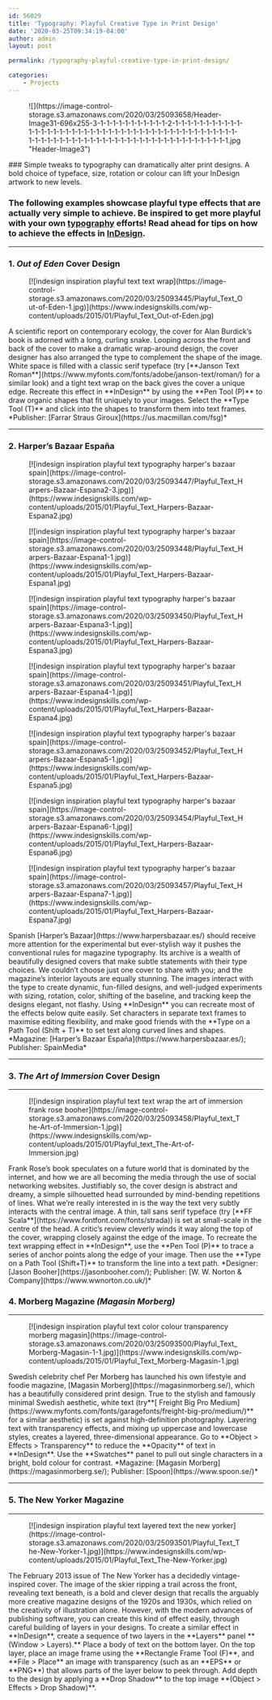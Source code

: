 ```yaml
---
id: 56029
title: 'Typography: Playful Creative Type in Print Design'
date: '2020-03-25T09:34:19-04:00'
author: admin
layout: post

permalink: /typography-playful-creative-type-in-print-design/

categories:
    - Projects
---
```


<figure class="wp-block-image size-large">![](https://image-control-storage.s3.amazonaws.com/2020/03/25093658/Header-Image31-696x255-3-1-1-1-1-1-1-1-1-1-1-1-2-1-1-1-1-1-1-1-1-1-1-1-1-1-1-1-1-1-1-1-1-1-1-1-1-1-1-1-1-1-1-1-1-1-1-1-1-1-1-1-1-1-1-1-1-1-1-1-1-1-1-1-1-1-1-1-1-1-1-1-1-1-1-1-1-1-1-1-1-1-1-1-1-1-1-1-1-1-1.jpg "Header-Image3")</figure>### Simple tweaks to typography can dramatically alter print designs. A bold choice of typeface, size, rotation or colour can lift your InDesign artwork to new levels.

### **The following examples showcase playful type effects that are actually very simple to achieve. Be inspired to get more playful with your own [typography](https://www.indesignskills.com/tag/typography/) efforts! Read ahead for tips on how to achieve the effects in [InDesign](https://www.indesignskills.com/).**

---

### **1. *Out of Eden* Cover Design**

<div class="wp-block-image"><figure class="aligncenter">[![indesign inspiration playful text text wrap](https://image-control-storage.s3.amazonaws.com/2020/03/25093445/Playful_Text_Out-of-Eden-1.jpg)](https://www.indesignskills.com/wp-content/uploads/2015/01/Playful_Text_Out-of-Eden.jpg)</figure></div>A scientific report on contemporary ecology, the cover for Alan Burdick’s book is adorned with a long, curling snake. Looping across the front and back of the cover to make a dramatic wrap-around design, the cover designer has also arranged the type to complement the shape of the image. White space is filled with a classic serif typeface (try [**Janson Text Roman**](https://www.myfonts.com/fonts/adobe/janson-text/roman/) for a similar look) and a tight text wrap on the back gives the cover a unique edge. Recreate this effect in **InDesign** by using the **Pen Tool (P)** to draw organic shapes that fit uniquely to your images. Select the **Type Tool (T)** and click into the shapes to transform them into text frames. *Publisher: [Farrar Straus Giroux](https://us.macmillan.com/fsg)*

---

### **2. Harper’s Bazaar España**

<div class="wp-block-image"><figure class="aligncenter">[![indesign inspiration playful text typography harper's bazaar spain](https://image-control-storage.s3.amazonaws.com/2020/03/25093447/Playful_Text_Harpers-Bazaar-Espana2-3.jpg)](https://www.indesignskills.com/wp-content/uploads/2015/01/Playful_Text_Harpers-Bazaar-Espana2.jpg)</figure></div><div class="wp-block-image"><figure class="aligncenter">[![indesign inspiration playful text typography harper's bazaar spain](https://image-control-storage.s3.amazonaws.com/2020/03/25093448/Playful_Text_Harpers-Bazaar-Espana1-1.jpg)](https://www.indesignskills.com/wp-content/uploads/2015/01/Playful_Text_Harpers-Bazaar-Espana1.jpg)</figure></div><div class="wp-block-image"><figure class="aligncenter">[![indesign inspiration playful text typography harper's bazaar spain](https://image-control-storage.s3.amazonaws.com/2020/03/25093450/Playful_Text_Harpers-Bazaar-Espana3-1.jpg)](https://www.indesignskills.com/wp-content/uploads/2015/01/Playful_Text_Harpers-Bazaar-Espana3.jpg)</figure></div><div class="wp-block-image"><figure class="aligncenter">[![indesign inspiration playful text typography harper's bazaar spain](https://image-control-storage.s3.amazonaws.com/2020/03/25093451/Playful_Text_Harpers-Bazaar-Espana4-1.jpg)](https://www.indesignskills.com/wp-content/uploads/2015/01/Playful_Text_Harpers-Bazaar-Espana4.jpg)</figure></div><div class="wp-block-image"><figure class="aligncenter">[![indesign inspiration playful text typography harper's bazaar spain](https://image-control-storage.s3.amazonaws.com/2020/03/25093452/Playful_Text_Harpers-Bazaar-Espana5-1.jpg)](https://www.indesignskills.com/wp-content/uploads/2015/01/Playful_Text_Harpers-Bazaar-Espana5.jpg)</figure></div><div class="wp-block-image"><figure class="aligncenter">[![indesign inspiration playful text typography harper's bazaar spain](https://image-control-storage.s3.amazonaws.com/2020/03/25093454/Playful_Text_Harpers-Bazaar-Espana6-1.jpg)](https://www.indesignskills.com/wp-content/uploads/2015/01/Playful_Text_Harpers-Bazaar-Espana6.jpg)</figure></div><div class="wp-block-image"><figure class="aligncenter">[![indesign inspiration playful text typography harper's bazaar spain](https://image-control-storage.s3.amazonaws.com/2020/03/25093457/Playful_Text_Harpers-Bazaar-Espana7-1.jpg)](https://www.indesignskills.com/wp-content/uploads/2015/01/Playful_Text_Harpers-Bazaar-Espana7.jpg)</figure></div>Spanish [Harper’s Bazaar](https://www.harpersbazaar.es/) should receive more attention for the experimental but ever-stylish way it pushes the conventional rules for magazine typography. Its archive is a wealth of beautifully designed covers that make subtle statements with their type choices. We couldn’t choose just one cover to share with you; and the magazine’s interior layouts are equally stunning. The images interact with the type to create dynamic, fun-filled designs, and well-judged experiments with sizing, rotation, color, shifting of the baseline, and tracking keep the designs elegant, not flashy. Using **InDesign** you can recreate most of the effects below quite easily. Set characters in separate text frames to maximise editing flexibility, and make good friends with the **Type on a Path Tool (Shift + T)** to set text along curved lines and shapes. *Magazine: [Harper’s Bazaar España](https://www.harpersbazaar.es/); Publisher: SpainMedia*

---

### **3. *The Art of Immersion* Cover Design**

---

<div class="wp-block-image"><figure class="aligncenter">[![indesign inspiration playful text text wrap the art of immersion frank rose booher](https://image-control-storage.s3.amazonaws.com/2020/03/25093458/Playful_text_The-Art-of-Immersion-1.jpg)](https://www.indesignskills.com/wp-content/uploads/2015/01/Playful_text_The-Art-of-Immersion.jpg)</figure></div>Frank Rose’s book speculates on a future world that is dominated by the internet, and how we are all becoming the media through the use of social networking websites. Justifiably so, the cover design is abstract and dreamy, a simple silhouetted head surrounded by mind-bending repetitions of lines. What we’re really interested in is the way the text very subtly interacts with the central image. A thin, tall sans serif typeface (try [**FF Scala**](https://www.fontfont.com/fonts/strada)) is set at small-scale in the centre of the head. A critic’s review cleverly winds it way along the top of the cover, wrapping closely against the edge of the image. To recreate the text wrapping effect in **InDesign**, use the **Pen Tool (P)** to trace a series of anchor points along the edge of your image. Then use the **Type on a Path Tool (Shift+T)** to transform the line into a text path. *Designer: [Jason Booher](https://jasonbooher.com/); Publisher: [W. W. Norton &amp; Company](https://www.wwnorton.co.uk/)*

### **4. Morberg Magazine *(Magasin Morberg)***

---

<div class="wp-block-image"><figure class="aligncenter">[![indesign inspiration playful text color colour transparency morberg magasin](https://image-control-storage.s3.amazonaws.com/2020/03/25093500/Playful_Text_Morberg-Magasin-1-1.jpg)](https://www.indesignskills.com/wp-content/uploads/2015/01/Playful_Text_Morberg-Magasin-1.jpg)</figure></div>Swedish celebrity chef Per Morberg has launched his own lifestyle and foodie magazine, [Magasin Morberg](https://magasinmorberg.se/), which has a beautifully considered print design. True to the stylish and famously minimal Swedish aesthetic, white text (try**[ Freight Big Pro Medium](https://www.myfonts.com/fonts/garagefonts/freight-big-pro/medium/)** for a similar aesthetic) is set against high-definition photography. Layering text with transparency effects, and mixing up uppercase and lowercase styles, creates a layered, three-dimensional appearance. Go to **Object &gt; Effects &gt; Transparency** to reduce the **Opacity** of text in **InDesign**. Use the **Swatches** panel to pull out single characters in a bright, bold colour for contrast. *Magazine: [Magasin Morberg](https://magasinmorberg.se/); Publisher: [Spoon](https://www.spoon.se/)*

---

### **5. The New Yorker Magazine**

---

<div class="wp-block-image"><figure class="aligncenter">[![indesign inspiration playful text layered text the new yorker](https://image-control-storage.s3.amazonaws.com/2020/03/25093501/Playful_Text_The-New-Yorker-1.jpg)](https://www.indesignskills.com/wp-content/uploads/2015/01/Playful_Text_The-New-Yorker.jpg)</figure></div>The February 2013 issue of The New Yorker has a decidedly vintage-inspired cover. The image of the skier ripping a trail across the front, revealing text beneath, is a bold and clever design that recalls the arguably more creative magazine designs of the 1920s and 1930s, which relied on the creativity of illustration alone. However, with the modern advances of publishing software, you can create this kind of effect easily, through careful building of layers in your designs. To create a similar effect in **InDesign**, create a sequence of two layers in the **Layers** panel **(Window &gt; Layers).** Place a body of text on the bottom layer. On the top layer, place an image frame using the **Rectangle Frame Tool (F)**, and **File &gt; Place** an image with transparency (such as an **EPS** or **PNG**) that allows parts of the layer below to peek through. Add depth to the design by applying a **Drop Shadow** to the top image **(Object &gt; Effects &gt; Drop Shadow)**.